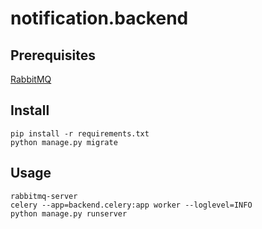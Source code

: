 # notification.backend

## Prerequisites
[RabbitMQ](https://www.rabbitmq.com/download.html)

## Install

```
pip install -r requirements.txt
python manage.py migrate
```


## Usage

```
rabbitmq-server
celery --app=backend.celery:app worker --loglevel=INFO
python manage.py runserver
```
